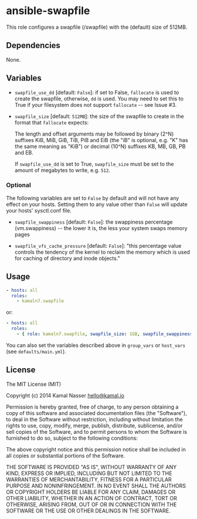 ansible-swapfile
================

This role configures a swapfile (/swapfile) with the (default) size of 512MB.

## Dependencies

None.

## Variables

* `swapfile_use_dd` [default: `False`]: if set to False, `fallocate` is used to create the swapfile, otherwise, `dd` is used. You may need to set this to True if your filesystem does not support `fallocate` -- see Issue #3.

* `swapfile_size` [default: `512MB`]: the size of the swapfile to create in the format that `fallocate` expects:

    The  length and offset arguments may be followed by binary (2^N) suffixes KiB, MiB, GiB, TiB, PiB and EiB (the "iB" is optional, e.g. "K" has the same meaning as "KiB") or decimal (10^N) suffixes KB, MB, GB, PB and EB.

    If `swapfile_use_dd` is set to True, `swapfile_size` must be set to the amount of megabytes to write, e.g. `512`.

### Optional

The following variables are set to `False` by default and will not have any effect on your hosts. Setting them to any value other than `False` will update your hosts' sysctl.conf file.

* `swapfile_swappiness` [default: `False`]: the swappiness percentage (vm.swappiness) -- the lower it is, the less your system swaps memory pages

* `swapfile_vfs_cache_pressure` [default: `False`]: "this percentage value controls the tendency of the kernel to reclaim the memory which is used for caching of directory and inode objects."

## Usage

```yaml
- hosts: all
  roles:
    - kamaln7.swapfile
```

or:

```yaml
- hosts: all
  roles:
    - { role: kamaln7.swapfile, swapfile_size: 1GB, swapfile_swappiness: 10 }
```

You can also set the variables described above in `group_vars` or `host_vars` (see `defaults/main.yml`).

## License

The MIT License (MIT)

Copyright (c) 2014 Kamal Nasser <hello@kamal.io>

Permission is hereby granted, free of charge, to any person obtaining a copy
of this software and associated documentation files (the "Software"), to deal
in the Software without restriction, including without limitation the rights
to use, copy, modify, merge, publish, distribute, sublicense, and/or sell
copies of the Software, and to permit persons to whom the Software is
furnished to do so, subject to the following conditions:

The above copyright notice and this permission notice shall be included in all
copies or substantial portions of the Software.

THE SOFTWARE IS PROVIDED "AS IS", WITHOUT WARRANTY OF ANY KIND, EXPRESS OR
IMPLIED, INCLUDING BUT NOT LIMITED TO THE WARRANTIES OF MERCHANTABILITY,
FITNESS FOR A PARTICULAR PURPOSE AND NONINFRINGEMENT. IN NO EVENT SHALL THE
AUTHORS OR COPYRIGHT HOLDERS BE LIABLE FOR ANY CLAIM, DAMAGES OR OTHER
LIABILITY, WHETHER IN AN ACTION OF CONTRACT, TORT OR OTHERWISE, ARISING FROM,
OUT OF OR IN CONNECTION WITH THE SOFTWARE OR THE USE OR OTHER DEALINGS IN THE
SOFTWARE.
